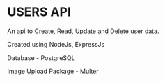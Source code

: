 # USERS API

An api to Create, Read, Update and Delete user data.

Created using NodeJs, ExpressJs

Database - PostgreSQL

Image Upload Package - Multer
